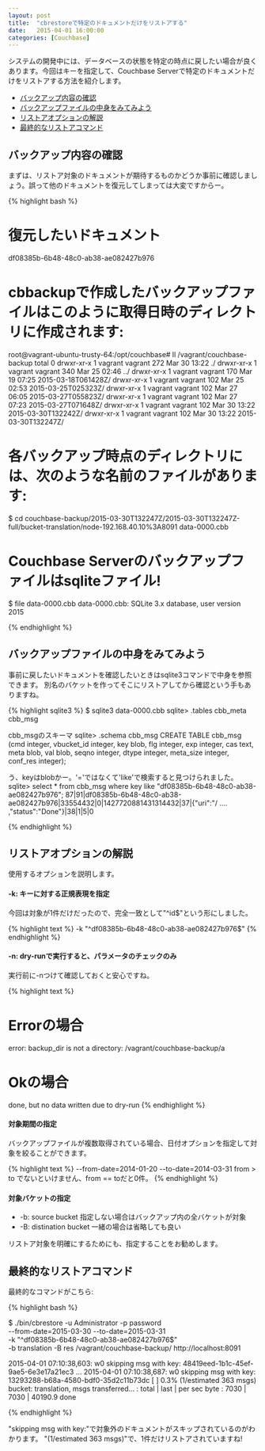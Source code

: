 ```yaml
---
layout: post
title:  "cbrestoreで特定のドキュメントだけをリストアする"
date:   2015-04-01 16:00:00
categories: [Couchbase]
---
```


システムの開発中には、データベースの状態を特定の時点に戻したい場合が良くあります。今回はキーを指定して、Couchbase Serverで特定のドキュメントだけをリストアする方法を紹介します。

- [バックアップ内容の確認](#step1)
- [バックアップファイルの中身をみてみよう](#step2)
- [リストアオプションの解説](#step3)
- [最終的なリストアコマンド](#step4)

<a id="step1"></a>

## バックアップ内容の確認

まずは、リストア対象のドキュメントが期待するものかどうか事前に確認しましょう。誤って他のドキュメントを復元してしまっては大変ですからー。

{% highlight bash %}
# 復元したいドキュメント
df08385b-6b48-48c0-ab38-ae082427b976

# cbbackupで作成したバックアップファイルはこのように取得日時のディレクトリに作成されます:
root@vagrant-ubuntu-trusty-64:/opt/couchbase# ll /vagrant/couchbase-backup
total 0
drwxr-xr-x 1 vagrant vagrant 272 Mar 30 13:22 ./
drwxr-xr-x 1 vagrant vagrant 340 Mar 25 02:46 ../
drwxr-xr-x 1 vagrant vagrant 170 Mar 19 07:25 2015-03-18T061428Z/
drwxr-xr-x 1 vagrant vagrant 102 Mar 25 02:53 2015-03-25T025323Z/
drwxr-xr-x 1 vagrant vagrant 102 Mar 27 06:05 2015-03-27T055823Z/
drwxr-xr-x 1 vagrant vagrant 102 Mar 27 07:23 2015-03-27T071648Z/
drwxr-xr-x 1 vagrant vagrant 102 Mar 30 13:22 2015-03-30T132242Z/
drwxr-xr-x 1 vagrant vagrant 102 Mar 30 13:22 2015-03-30T132247Z/

# 各バックアップ時点のディレクトリには、次のような名前のファイルがあります:
$ cd couchbase-backup/2015-03-30T132247Z/2015-03-30T132247Z-full/bucket-translation/node-192.168.40.10%3A8091
data-0000.cbb

# Couchbase Serverのバックアップファイルはsqliteファイル!
$ file data-0000.cbb
data-0000.cbb: SQLite 3.x database, user version 2015

{% endhighlight %}


<a id="step2"></a>

## バックアップファイルの中身をみてみよう

事前に戻したいドキュメントを確認したいときはsqlite3コマンドで中身を参照できます。
別名のバケットを作ってそこにリストアしてから確認という手もありますね。

{% highlight sqlite3 %}
$ sqlite3 data-0000.cbb
sqlite> .tables
cbb_meta  cbb_msg

cbb_msgのスキーマ
sqlite> .schema cbb_msg
CREATE TABLE cbb_msg
                     (cmd integer,
                      vbucket_id integer,
                      key blob,
                      flg integer,
                      exp integer,
                      cas text,
                      meta blob,
                      val blob,
                      seqno integer,
                      dtype integer,
                      meta_size integer,
                      conf_res integer);

う、keyはblobかー。'='ではなくて'like'で検索すると見つけられました。
sqlite> select * from cbb_msg where key like "df08385b-6b48-48c0-ab38-ae082427b976";
87|91|df08385b-6b48-48c0-ab38-ae082427b976|33554432|0|1427720881431314432|37|{"uri":"/ .... ,"status":"Done"}|38|1|5|0

{% endhighlight %}


<a id="step3"></a>

## リストアオプションの解説

使用するオプションを説明します。

#### -k: キーに対する正規表現を指定

今回は対象が1件だけだったので、完全一致として"^id$"という形にしました。

{% highlight text %}
-k "^df08385b-6b48-48c0-ab38-ae082427b976$"
{% endhighlight %}

#### -n: dry-runで実行すると、パラメータのチェックのみ

実行前に-nつけて確認しておくと安心ですね。

{% highlight text %}
# Errorの場合
error: backup_dir is not a directory: /vagrant/couchbase-backup/a
# Okの場合
done, but no data written due to dry-run
{% endhighlight %}

#### 対象期間の指定

バックアップファイルが複数取得されている場合、日付オプションを指定して対象を絞ることができます。

{% highlight text %}
--from-date=2014-01-20 --to-date=2014-03-31
from > to でないといけません、from == toだと0件。
{% endhighlight %}

#### 対象バケットの指定

- -b: source bucket 指定しない場合はバックアップ内の全バケットが対象
- -B: distination bucket 一緒の場合は省略しても良い

リストア対象を明確にするためにも、指定することをお勧めします。


<a id="step4"></a>

## 最終的なリストアコマンド

最終的なコマンドがこちら:

{% highlight bash %}

$ ./bin/cbrestore -u Administrator -p password \
 --from-date=2015-03-30 --to-date=2015-03-31 \
 -k "^df08385b-6b48-48c0-ab38-ae082427b976$" \
 -b translation -B res /vagrant/couchbase-backup/ http://localhost:8091

2015-04-01 07:10:38,603: w0 skipping msg with key: 48419eed-1b1c-45ef-9ae5-6e3e17a21ec3
 ...
2015-04-01 07:10:38,687: w0 skipping msg with key: 13293288-b68a-4580-bdf0-35d2c11b73dc
  [                    ] 0.3% (1/estimated 363 msgs)
bucket: translation, msgs transferred...
       :                total |       last |    per sec
 byte  :                 7030 |       7030 |    40190.9
done

{% endhighlight %}

"skipping msg with key:"で対象外のドキュメントがスキップされているのがわかります。
"(1/estimated 363 msgs)"で、1件だけリストアされていますね!
